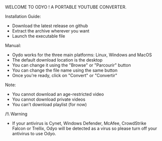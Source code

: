 WELCOME TO ODYO ! A PORTABLE YOUTUBE CONVERTER.


Installation Guide:
- Download the latest release on github
- Extract the archive wherever you want
- Launch the executable file

Manual:
- Oydo works for the three main platforms: Linux, Windows and MacOS
- The default download location is the desktop
- You can change it using the "Browse" or "Parcourir" button
- You can change the file name using the same button
- Once you're ready, click on "Convert" or "Convertir"

Note:
- You cannot download an age-restricted video
- You cannot download private videos
- You can't download playlist (for now)

/!\ Warning
- If your antivirus is Cynet, Windows Defender, McAfee, CrowdStrike Falcon or Trellix, Odyo will be detected as a virus so please turn off your antivirus to use Odyo.
